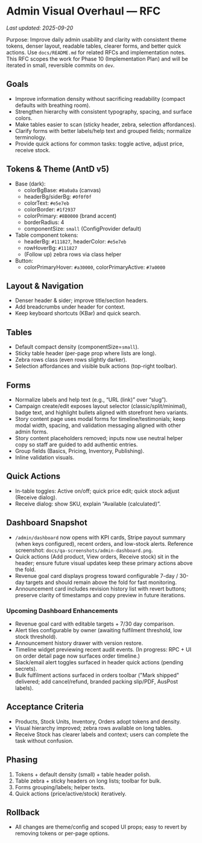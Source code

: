# Admin Visual Overhaul — RFC

_Last updated: 2025-09-20_

Purpose: Improve daily admin usability and clarity with consistent theme tokens, denser layout, readable tables, clearer forms, and better quick actions. Use `docs/README.md` for related RFCs and implementation notes. This RFC scopes the work for Phase 10 (Implementation Plan) and will be iterated in small, reversible commits on `dev`.

## Goals
- Improve information density without sacrificing readability (compact defaults with breathing room).
- Strengthen hierarchy with consistent typography, spacing, and surface colors.
- Make tables easier to scan (sticky header, zebra, selection affordances).
- Clarify forms with better labels/help text and grouped fields; normalize terminology.
- Provide quick actions for common tasks: toggle active, adjust price, receive stock.

## Tokens & Theme (AntD v5)
- Base (dark):
  - colorBgBase: `#0a0a0a` (canvas)
  - headerBg/siderBg: `#0f0f0f`
  - colorText: `#e5e7eb`
  - colorBorder: `#1f2937`
  - colorPrimary: `#8B0000` (brand accent)
  - borderRadius: 4
  - componentSize: `small` (ConfigProvider default)
- Table component tokens:
  - headerBg: `#111827`, headerColor: `#e5e7eb`
  - rowHoverBg: `#111827`
  - (Follow up) zebra rows via class helper
- Button:
  - colorPrimaryHover: `#a30000`, colorPrimaryActive: `#7a0000`

## Layout & Navigation
- Denser header & sider; improve title/section headers.
- Add breadcrumbs under header for context.
- Keep keyboard shortcuts (KBar) and quick search.

## Tables
- Default compact density (componentSize=`small`).
- Sticky table header (per-page prop where lists are long).
- Zebra rows class (even rows slightly darker).
- Selection affordances and visible bulk actions (top-right toolbar).

## Forms
- Normalize labels and help text (e.g., “URL (link)” over “slug”).
- Campaign create/edit exposes layout selector (classic/split/minimal), badge text, and highlight bullets aligned with storefront hero variants.
- Story content page uses modal forms for timeline/testimonials; keep modal width, spacing, and validation messaging aligned with other admin forms.
- Story content placeholders removed; inputs now use neutral helper copy so staff are guided to add authentic entries.
- Group fields (Basics, Pricing, Inventory, Publishing).
- Inline validation visuals.

## Quick Actions
- In-table toggles: Active on/off; quick price edit; quick stock adjust (Receive dialog).
- Receive dialog: show SKU, explain “Available (calculated)”.

## Dashboard Snapshot
- `/admin/dashboard` now opens with KPI cards, Stripe payout summary (when keys configured), recent orders, and low-stock alerts. Reference screenshot: `docs/qa-screenshots/admin-dashboard.png`.
- Quick actions (Add product, View orders, Receive stock) sit in the header; ensure future visual updates keep these primary actions above the fold.
- Revenue goal card displays progress toward configurable 7-day / 30-day targets and should remain above the fold for fast monitoring.
- Announcement card includes revision history list with revert buttons; preserve clarity of timestamps and copy preview in future iterations.

### Upcoming Dashboard Enhancements
- Revenue goal card with editable targets + 7/30 day comparison.
- Alert tiles configurable by owner (awaiting fulfilment threshold, low stock threshold).
- Announcement history drawer with version restore.
- Timeline widget previewing recent audit events. (In progress: RPC + UI on order detail page now surfaces order timeline.)
- Slack/email alert toggles surfaced in header quick actions (pending secrets).
- Bulk fulfilment actions surfaced in orders toolbar ("Mark shipped" delivered; add cancel/refund, branded packing slip/PDF, AusPost labels).

## Acceptance Criteria
- Products, Stock Units, Inventory, Orders adopt tokens and density.
- Visual hierarchy improved; zebra rows available on long tables.
- Receive Stock has clearer labels and context; users can complete the task without confusion.

## Phasing
1) Tokens + default density (small) + table header polish.
2) Table zebra + sticky headers on long lists; toolbar for bulk.
3) Forms grouping/labels; helper texts.
4) Quick actions (price/active/stock) iteratively.

## Rollback
- All changes are theme/config and scoped UI props; easy to revert by removing tokens or per-page options.
